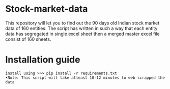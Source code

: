 # Stock-market-data
This repository will let you to find out the 90 days old Indian stock market data of 160 entities. 
The script has written in such a way that each entity data has segregated in single excel sheet then 
a merged master excel file consist of 160 sheets. 

# Installation guide
```
install using >>> pip install -r requirements.txt
•Note: This script will take atleast 10-12 minutes to web scrapped the data

```
